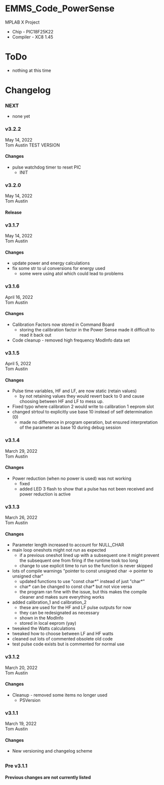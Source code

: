 # EMMS_Code_PowerSense
MPLAB X Project
- Chip - PIC18F25K22
- Compiler - XC8 1.45

# ToDo
- nothing at this time

# Changelog
### NEXT
- none yet

### v3.2.2
May 14, 2022<br />
Tom Austin
TEST VERSION
#### Changes
- pulse watchdog timer to reset PIC
  - INIT

### v3.2.0
May 14, 2022<br />
Tom Austin
#### Release

### v3.1.7
May 14, 2022<br />
Tom Austin
#### Changes
- update power and energy calculations
- fix some str to ul conversions for energy used
  - some were using atol which could lead to problems

### v3.1.6
April 16, 2022<br />
Tom Austin
#### Changes
- Calibration Factors now stored in Command Board
  - storing the calibration factor in the Power Sense made it difficult to read it back out
- Code cleanup - removed high frequency ModInfo data set


### v3.1.5
April 5, 2022<br />
Tom Austin
#### Changes
- Pulse time variables, HF and LF, are now static (retain values)
  - by not retaining values they would revert back to 0 and cause choosing between HF and LF to mess up.
- Fixed typo where calibration 2 would write to calibration 1 eeprom slot
- changed strtoul to explicitly use base 10 instead of self determination (0)
  - made no difference in program operation, but ensured interpretation of the parameter as base 10 during debug session

### v3.1.4
March 29, 2022<br />
Tom Austin
#### Changes
- Power reduction (when no power is used) was not working
  - fixed
  - added LED 3 flash to show that a pulse has not been received and power reduction is active

### v3.1.3
March 26, 2022<br />
Tom Austin
#### Changes
- Parameter length increased to account for NULL_CHAR
- main loop oneshots might not run as expected
  - if a previous oneshot lined up with a subsequent one it might prevent the subsequent one from firing if the runtime took too long
  - change to use explicit time to run so the function is never skipped
- lots of compile warnings "pointer to const unsigned char -> pointer to unsigned char"
  - updated functions to use "const char*" instead of just "char*"
  - char* can be changed to const char* but not vice versa
  - the program ran fine with the issue, but this makes the compile cleaner and makes sure everything works
- added calibration_1 and calibration_2
  - these are used for the HF and LF pulse outputs for now
  - they can be redesignated as necessary
  - shown in the ModInfo
  - stored in local eeprom (yay)
- tweaked the Watts calculations
- tweaked how to choose between LF and HF watts
- cleaned out lots of commented obsolete old code
- test pulse code exists but is commented for normal use


### v3.1.2
March 20, 2022<br />
Tom Austin
#### Changes
- Cleanup - removed some items no longer used
  - PSVersion


### v3.1.1
March 19, 2022<br />
Tom Austin
#### Changes
- New versioning and changelog scheme
## 
### Pre v3.1.1
#### Previous changes are not currently listed
